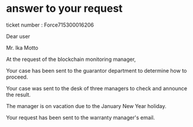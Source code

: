 # answer to your request 
ticket number : Force715300016206

Dear user

Mr. Ika Motto

At the request of the blockchain monitoring manager,

Your case has been sent to the guarantor department to determine how to proceed.

Your case was sent to the desk of three managers to check and announce the result.

The manager is on vacation due to the January New Year holiday.

Your request has been sent to the warranty manager's email.
